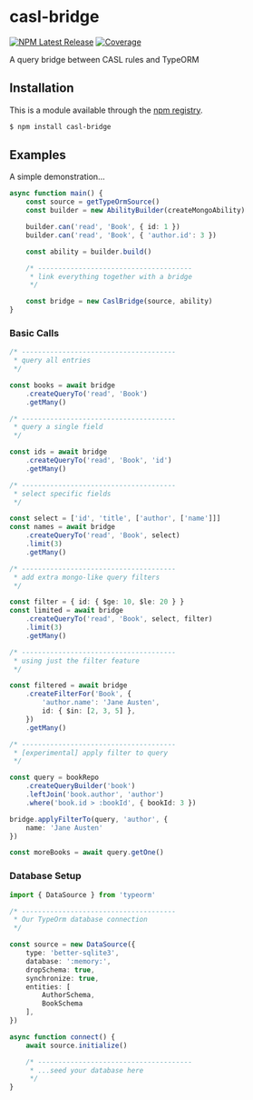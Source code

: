 # casl-bridge

[![NPM Latest Release](https://img.shields.io/npm/v/casl-bridge.svg)]()
[![Coverage](https://img.shields.io/badge/coverage-100%25-purple)]()

A query bridge between CASL rules and TypeORM


## Installation

This is a module available through the [npm registry](https://www.npmjs.com/package/casl-bridge).

```sh
$ npm install casl-bridge
```



## Examples

A simple demonstration...

```ts
async function main() {
    const source = getTypeOrmSource()
    const builder = new AbilityBuilder(createMongoAbility)

    builder.can('read', 'Book', { id: 1 })
    builder.can('read', 'Book', { 'author.id': 3 })

    const ability = builder.build()

    /* --------------------------------------
     * link everything together with a bridge
     */

    const bridge = new CaslBridge(source, ability)
}
```

### Basic Calls

```ts
/* --------------------------------------
 * query all entries
 */

const books = await bridge
    .createQueryTo('read', 'Book')
    .getMany()

/* --------------------------------------
 * query a single field
 */

const ids = await bridge
    .createQueryTo('read', 'Book', 'id')
    .getMany()

/* --------------------------------------
 * select specific fields
 */

const select = ['id', 'title', ['author', ['name']]]
const names = await bridge
    .createQueryTo('read', 'Book', select)
    .limit(3)
    .getMany()

/* --------------------------------------
 * add extra mongo-like query filters
 */

const filter = { id: { $ge: 10, $le: 20 } }
const limited = await bridge
    .createQueryTo('read', 'Book', select, filter)
    .limit(3)
    .getMany()

/* --------------------------------------
 * using just the filter feature
 */

const filtered = await bridge
    .createFilterFor('Book', {
        'author.name': 'Jane Austen',
        id: { $in: [2, 3, 5] },
    })
    .getMany()

/* --------------------------------------
 * [experimental] apply filter to query
 */

const query = bookRepo
    .createQueryBuilder('book')
    .leftJoin('book.author', 'author')
    .where('book.id > :bookId', { bookId: 3 })

bridge.applyFilterTo(query, 'author', {
    name: 'Jane Austen'
})

const moreBooks = await query.getOne()

```

### Database Setup

```ts
import { DataSource } from 'typeorm'

/* --------------------------------------
 * Our TypeOrm database connection
 */

const source = new DataSource({
    type: 'better-sqlite3',
    database: ':memory:',
    dropSchema: true,
    synchronize: true,
    entities: [
        AuthorSchema,
        BookSchema
    ],
})

async function connect() {
    await source.initialize()

    /* --------------------------------------
     * ...seed your database here
     */
}
```
